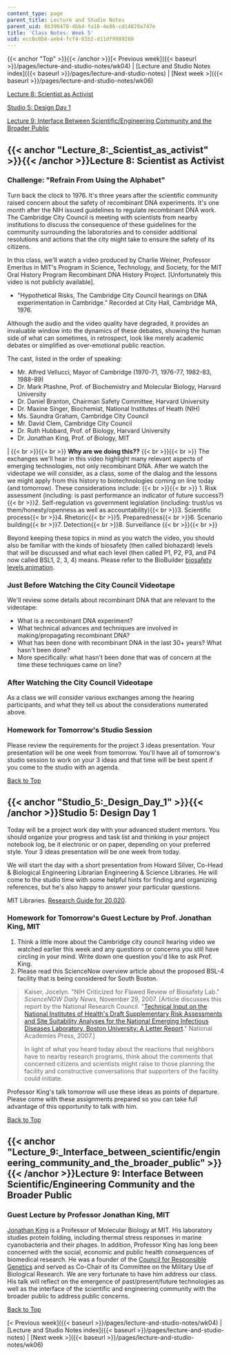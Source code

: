 ```yaml
---
content_type: page
parent_title: Lecture and Studio Notes
parent_uid: 6b390478-4bb4-fa18-4e86-cd14829a747e
title: 'Class Notes: Week 5'
uid: ecc8c0b6-aeb4-fcf4-81b2-d11df9989280
---
```


{{< anchor "Top" >}}{{< /anchor >}}[< Previous week]({{< baseurl >}}/pages/lecture-and-studio-notes/wk04) | [Lecture and Studio Notes index]({{< baseurl >}}/pages/lecture-and-studio-notes) | [Next week >]({{< baseurl >}}/pages/lecture-and-studio-notes/wk06)

[Lecture 8: Scientist as Activist](#Lecture_8:_Scientist_as_activist)

[Studio 5: Design Day 1](#Studio_5:_Design_Day_1)

[Lecture 9: Interface Between Scientific/Engineering Community and the Broader Public](#Lecture_9:_Interface_between_scientific/engineering_community_and_the_broader_public)

{{< anchor "Lecture_8:_Scientist_as_activist" >}}{{< /anchor >}}Lecture 8: Scientist as Activist
------------------------------------------------------------------------------------------------

### Challenge: "Refrain From Using the Alphabet"

Turn back the clock to 1976. It's three years after the scientific community raised concern about the safety of recombinant DNA experiments. It's one month after the NIH issued guidelines to regulate recombinant DNA work. The Cambridge City Council is meeting with scientists from nearby institutions to discuss the consequence of these guidelines for the community surrounding the laboratories and to consider additional resolutions and actions that the city might take to ensure the safety of its citizens.

In this class, we'll watch a video produced by Charlie Weiner, Professor Emeritus in MIT's Program in Science, Technology, and Society, for the MIT Oral History Program Recombinant DNA History Project. \[Unfortunately this video is not publicly available\].

*   "Hypothetical Risks, The Cambridge City Council hearings on DNA experimentation in Cambridge." Recorded at City Hall, Cambridge MA, 1976.

Although the audio and the video quality have degraded, it provides an invaluable window into the dynamics of these debates, showing the human side of what can sometimes, in retrospect, look like merely academic debates or simplified as over-emotional public reaction.

The cast, listed in the order of speaking:

*   Mr. Alfred Vellucci, Mayor of Cambridge (1970-71, 1976-77, 1982-83, 1988-89)
*   Dr. Mark Ptashne, Prof. of Biochemistry and Molecular Biology, Harvard University
*   Dr. Daniel Branton, Chairman Safety Committee, Harvard University
*   Dr. Maxine Singer, Biochemist, National Institutes of Heath (NIH)
*   Ms. Saundra Graham, Cambridge City Council
*   Mr. David Clem, Cambridge City Council
*   Dr. Ruth Hubbard, Prof. of Biology, Harvard University
*   Dr. Jonathan King, Prof. of Biology, MIT

|  {{< br >}}{{< br >}} **Why are we doing this??** {{< br >}}{{< br >}} The exchanges we'll hear in this video highlight many relevant aspects of emerging technologies, not only recombinant DNA. After we watch the videotape we will consider, as a class, some of the dialog and the lessons we might apply from this history to biotechnologies coming on line today (and tomorrow). These considerations include: {{< br >}}{{< br >}} 1.  Risk assessment (including: is past performance an indicator of future success?){{< br >}}2.  Self-regulation vs government legislation (including: trust/us vs them/honesty/openness as well as accountability){{< br >}}3.  Scientific process{{< br >}}4.  Rhetoric{{< br >}}5.  Preparedness{{< br >}}6.  Scenario building{{< br >}}7.  Detection{{< br >}}8.  Surveillance {{< br >}}{{< br >}}  

Beyond keeping these topics in mind as you watch the video, you should also be familiar with the kinds of biosafety (then called biohazard) levels that will be discussed and what each level (then called P1, P2, P3, and P4 now called BSL1, 2, 3, 4) means. Please refer to the BioBuilder [biosafety levels animation](/courses/biological-engineering/20-020-introduction-to-biological-engineering-design-spring-2009/biobuilder-animations/10.-biosafety-levels).

### Just Before Watching the City Council Videotape

We'll review some details about recombinant DNA that are relevant to the videotape:

*   What is a recombinant DNA experiment?
*   What technical advances and techniques are involved in making/propagating recombinant DNA?
*   What has been done with recombinant DNA in the last 30+ years? What hasn't been done?
*   More specifically: what hasn't been done that was of concern at the time these techniques came on line?

### After Watching the City Council Videotape

As a class we will consider various exchanges among the hearing participants, and what they tell us about the considerations numerated above.

### Homework for Tomorrow's Studio Session

Please review the requirements for the project 3 ideas presentation. Your presentation will be one week from tomorrow. You'll have all of tomorrow's studio session to work on your 3 ideas and that time will be best spent if you come to the studio with an agenda.

[Back to Top](#Top)

{{< anchor "Studio_5:_Design_Day_1" >}}{{< /anchor >}}Studio 5: Design Day 1
----------------------------------------------------------------------------

Today will be a project work day with your advanced student mentors. You should organize your progress and task list and thinking in your project notebook log, be it electronic or on paper, depending on your preferred style. Your 3 ideas presentation will be one week from today.

We will start the day with a short presentation from Howard Silver, Co-Head & Biological Engineering Librarian Engineering & Science Libraries. He will come to the studio time with some helpful hints for finding and organizing references, but he's also happy to answer your particular questions.

MIT Libraries. [Research Guide for 20.020](http://libguides.mit.edu/content.php?pid=22716).

### Homework for Tomorrow's Guest Lecture by Prof. Jonathan King, MIT

1.  Think a little more about the Cambridge city council hearing video we watched earlier this week and any questions or concerns you still have circling in your mind. Write down one question you'd like to ask Prof. King.
2.  Please read this ScienceNow overview article about the proposed BSL-4 facility that is being considered for South Boston.

> Kaiser, Jocelyn. "NIH Criticized for Flawed Review of Biosafety Lab." _ScienceNOW Daily News_, November 29, 2007. \[Article discusses this report by the National Research Council. "[Technical Input on the National Institutes of Health's Draft Supplementary Risk Assessments and Site Suitability Analyses for the National Emerging Infectious Diseases Laboratory, Boston University: A Letter Report](http://www.nap.edu/catalog.php?record_id=12073)." National Academies Press, 2007.\]
> 
> In light of what you heard today about the reactions that neighbors have to nearby research programs, think about the comments that concerned citizens and scientists might raise to those planning the facility and constructive conversations that supporters of the facility could initiate.

Professor King's talk tomorrow will use these ideas as points of departure. Please come with these assignments prepared so you can take full advantage of this opportunity to talk with him.

[Back to Top](#Top)

{{< anchor "Lecture_9:_Interface_between_scientific/engineering_community_and_the_broader_public" >}}{{< /anchor >}}Lecture 9: Interface Between Scientific/Engineering Community and the Broader Public
--------------------------------------------------------------------------------------------------------------------------------------------------------------------------------------------------------

### Guest Lecture by Professor Jonathan King, MIT

[Jonathan King](http://web.mit.edu/biology/www/facultyareas/facresearch/king.html) is a Professor of Molecular Biology at MIT. His laboratory studies protein folding, including thermal stress responses in marine cyanobacteria and their phages. In addition, Professor King has long been concerned with the social, economic and public health consequences of biomedical research. He was a founder of the [Council for Responsible Genetics](http://www.gene-watch.org/) and served as Co-Chair of its Committee on the Military Use of Biological Research. We are very fortunate to have him address our class. His talk will reflect on the emergence of past/present/future technologies as well as the interface of the scientific and engineering community with the broader public to address public concerns.

[Back to Top](#Top)

[< Previous week]({{< baseurl >}}/pages/lecture-and-studio-notes/wk04) | [Lecture and Studio Notes index]({{< baseurl >}}/pages/lecture-and-studio-notes) | [Next week >]({{< baseurl >}}/pages/lecture-and-studio-notes/wk06)